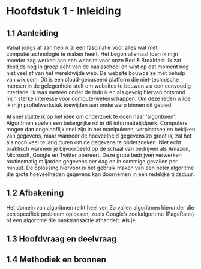 # Hoofdstuk 1 - Inleiding

## 1.1 Aanleiding

Vanaf jongs af aan heb ik al een fascinatie voor alles wat met computertechnologie te maken heeft. Het begon allemaal toen ik mijn moeder zag werken aan een website voor onze Bed & Breakfast. Ik zat destijds nog in groep acht van de basisschool en wist op dat moment nog niet veel af van het wereldwijde web. De website bouwde ze met behulp van wix.com. Dit is een cloud-gebaseerd platform die niet-technische mensen in de gelegenheid stelt om websites te bouwen via een eenvoudig interface. Ik was meteen onder de indruk en als gevolg hiervan ontstond mijn sterke interesse voor computerwetenschappen. Om deze reden wilde ik mijn profielwerkstuk toewijden aan onderwerp binnen dit gebied.

Al snel stuitte ik op het idee om onderzoek te doen naar ‘algoritmen’. Algoritmen spelen een belangrijke rol in dit informatietijdperk. Computers mogen dan ongelooflijk snel zijn in het manipuleren, verplaatsen en bekijken van gegevens, maar wanneer de hoeveelheid gegevens zo groot is, zal het als noch veel te lang duren om de gegevens te onderzoeken. Niet echt praktisch wanneer je bijvoorbeeld op de schaal van bedrijven als Amazon, Microsoft, Google en Twitter opereert. Deze grote bedrijven verwerken routinematig miljarden gegevens per dag en in sommige gevallen per minuut. De oplossing hiervoor is het gebruik maken van een beter algoritme die grote hoeveelheden gegevens kan doornemen in een redelijke tijdsduur.

## 1.2 Afbakening

Het domein van algoritmen reikt heel ver. Zo vallen algoritmen hieronder die een specifiek probleem oplossen, zoals Google’s zoekalgoritme (PageRank) of een algoritme die banktransactie afhandelt. Als je

## 1.3 Hoofdvraag en deelvraag

## 1.4 Methodiek en bronnen
